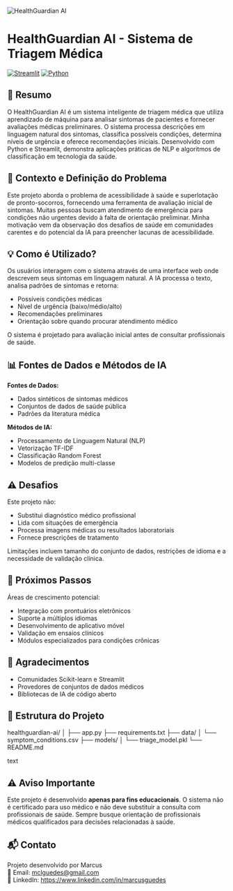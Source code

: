 ![HealthGuardian AI](https://images.unsplash.com/photo-1576091160550-2173dba999ef?ixlib=rb-4.0.3&ixid=M3wxMjA3fDB8MHxwaG90by1wYWdlfHx8fGVufDB8fHx8fA%3D%3D&auto=format&fit=crop&w=800&q=80)

# HealthGuardian AI - Sistema de Triagem Médica

[![Streamlit](https://img.shields.io/badge/Streamlit-FF4B4B?style=for-the-badge&logo=Streamlit&logoColor=white)](https://streamlit.io/)
[![Python](https://img.shields.io/badge/Python-3776AB?style=for-the-badge&logo=python&logoColor=white)](https://python.org)

## 🎯 Resumo

O HealthGuardian AI é um sistema inteligente de triagem médica que utiliza aprendizado de máquina para analisar sintomas de pacientes e fornecer avaliações médicas preliminares. O sistema processa descrições em linguagem natural dos sintomas, classifica possíveis condições, determina níveis de urgência e oferece recomendações iniciais. Desenvolvido com Python e Streamlit, demonstra aplicações práticas de NLP e algoritmos de classificação em tecnologia da saúde.

## 🏥 Contexto e Definição do Problema

Este projeto aborda o problema de acessibilidade à saúde e superlotação de pronto-socorros, fornecendo uma ferramenta de avaliação inicial de sintomas. Muitas pessoas buscam atendimento de emergência para condições não urgentes devido à falta de orientação preliminar. Minha motivação vem da observação dos desafios de saúde em comunidades carentes e do potencial da IA para preencher lacunas de acessibilidade.

## 💡 Como é Utilizado?

Os usuários interagem com o sistema através de uma interface web onde descrevem seus sintomas em linguagem natural. A IA processa o texto, analisa padrões de sintomas e retorna:
- Possíveis condições médicas
- Nível de urgência (baixo/médio/alto)
- Recomendações preliminares
- Orientação sobre quando procurar atendimento médico

O sistema é projetado para avaliação inicial antes de consultar profissionais de saúde.

## 📊 Fontes de Dados e Métodos de IA

**Fontes de Dados:**
- Dados sintéticos de sintomas médicos
- Conjuntos de dados de saúde pública
- Padrões da literatura médica

**Métodos de IA:**
- Processamento de Linguagem Natural (NLP)
- Vetorização TF-IDF
- Classificação Random Forest
- Modelos de predição multi-classe

## ⚠️ Desafios

Este projeto não:
- Substitui diagnóstico médico profissional
- Lida com situações de emergência
- Processa imagens médicas ou resultados laboratoriais
- Fornece prescrições de tratamento

Limitações incluem tamanho do conjunto de dados, restrições de idioma e a necessidade de validação clínica.

## 🚀 Próximos Passos

Áreas de crescimento potencial:
- Integração com prontuários eletrônicos
- Suporte a múltiplos idiomas
- Desenvolvimento de aplicativo móvel
- Validação em ensaios clínicos
- Módulos especializados para condições crônicas

## 🙏 Agradecimentos

- Comunidades Scikit-learn e Streamlit
- Provedores de conjuntos de dados médicos
- Bibliotecas de IA de código aberto

## 📁 Estrutura do Projeto
healthguardian-ai/
│
├── app.py
├── requirements.txt
├── data/
│ └── symptom_conditions.csv
├── models/
│ └── triage_model.pkl
└── README.md

text

## ⚠️ Aviso Importante

Este projeto é desenvolvido **apenas para fins educacionais**. O sistema não é certificado para uso médico e não deve substituir a consulta com profissionais de saúde. Sempre busque orientação de profissionais médicos qualificados para decisões relacionadas à saúde.

## 📬 Contato

Projeto desenvolvido por Marcus  
📧 Email: mclguedes@gmail.com  
📱 LinkedIn: https://www.linkedin.com/in/marcusguedes
